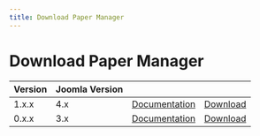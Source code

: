 ```yaml
---
title: Download Paper Manager
---
```


# Download Paper Manager

| Version | Joomla Version |                                                            |                                                                                        |
|---------|----------------|------------------------------------------------------------|----------------------------------------------------------------------------------------|
| 1.x.x   | 4.x            | [Documentation](/docs/introduction-to-paper-manager)       | [Download](https://github.com/papermanager/papermanager/releases)                      |
| 0.x.x   | 3.x            | [Documentation](/docs/0.x.x/introduction-to-paper-manager) | [Download](https://github.com/papermanager/papermanager/releases/tag/v0.0.1-joomla3.x) |
